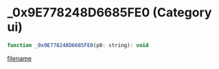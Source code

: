 # _0x9E778248D6685FE0 (Category ui)

```js
function _0x9E778248D6685FE0(p0: string): void
```

[filename](_0x9E778248D6685FE0_m.md ':include')